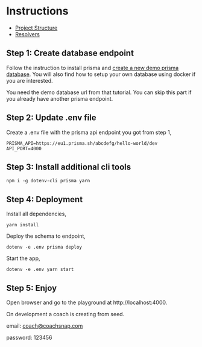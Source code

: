 # Instructions

- [Project Structure](project-structure.md)
- [Resolvers](resolvers.md)

## Step 1: Create database endpoint
Follow the instruction to install prisma and [create a new demo prisma database](https://www.prisma.io/docs/-a001/). You will also find how to setup your own database using docker if you are interested.

You need the demo database url from that tutorial. You can skip this part if you already have another prisma endpoint.

## Step 2: Update .env file
Create a .env file with the prisma api endpoint you got from step 1,
```
PRISMA_API=https://eu1.prisma.sh/abcdefg/hello-world/dev
API_PORT=4000
```

## Step 3: Install additional cli tools
```
npm i -g dotenv-cli prisma yarn
```

## Step 4: Deployment
Install all dependencies,
```
yarn install
```

Deploy the schema to endpoint,
```
dotenv -e .env prisma deploy
```

Start the app,
```
dotenv -e .env yarn start
```

## Step 5: Enjoy
Open browser and go to the playground at http://localhost:4000.

On development a coach is creating from seed.

email: coach@coachsnap.com

password: 123456